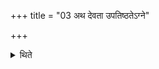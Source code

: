 +++
title = "03 अथ देवता उपतिष्ठतेऽग्ने"

+++

<details><summary>थिते</summary>

अथ देवता उपतिष्ठतेऽग्ने व्रतपते व्रतं चरिष्यामीति ३
</details>
